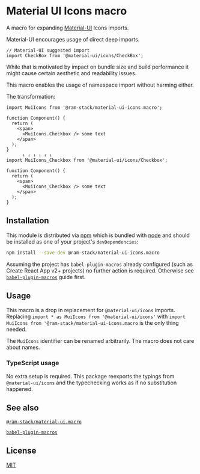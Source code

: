 # Material UI Icons macro

A macro for expanding [Material-UI](https://github.com/mui-org/material-ui) Icons imports. 

Material-UI encourages usage of direct deep imports.

```es6
// Material-UI suggested import
import CheckBox from '@material-ui/icons/CheckBox';
```

While that is motivated by impact on bundle size and build performance it might cause certain aesthetic and readability issues.

This macro enables the usage of namespace import without harming either.

The transformation:

```es6
import MuiIcons from '@ram-stack/material-ui-icons.macro';

function Component() {
  return (
    <span>
      <MuiIcons.Checkbox /> some text
    </span>
  );
}
      ↓ ↓ ↓ ↓ ↓ ↓
import MuiIcons_Checkbox from '@material-ui/icons/Checkbox';

function Component() {
  return (
    <span>
      <MuiIcons_Checkbox /> some text
    </span>
  );
}
```

## Installation

This module is distributed via [npm](https://www.npmjs.com/) which is bundled with [node](https://nodejs.org/) and
should be installed as one of your project's `devDependencies`:

```bash
npm install --save-dev @ram-stack/material-ui-icons.macro
```

Assuming the project has `babel-plugin-macros` already configured (such as Create React App v2+ projects) no further action is required.
Otherwise see [`babel-plugin-macros`](https://github.com/kentcdodds/babel-plugin-macros) guide first.

## Usage 

This macro is a drop in replacement for `@material-ui/icons` imports.
Replacing `import * as MuiIcons from '@material-ui/icons'` with `import MuiIcons from '@ram-stack/material-ui-icons.macro` is the only thing needed.

The `MuiIcons` identifier can be renamed arbitrarily. The macro does not care about names.

### TypeScript usage

No extra setup is required. This package reexports the typings from `@material-ui/icons` and the typechecking works as if no substitution happened. 

## See also

[`@ram-stack/material-ui.macro`](../material-ui.macro/README.md)

[`babel-plugin-macros`](https://github.com/kentcdodds/babel-plugin-macros)

## License

[MIT](LICENSE)
